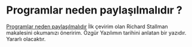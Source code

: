 # Programlar neden paylaşılmalıdır ?

[Programlar neden paylaşılmalıdır](https://www.gnu.org/gnu/why-programs-should-be-shared.tr.html) İlk çevirim olan Richard Stallman makalesini okumanızı öneririm. Özgür Yazılımın tarihini anlatan bir yazıdır. Yararlı olacaktır.
